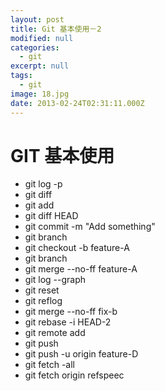 ```yaml
---
layout: post
title: Git 基本使用－2
modified: null
categories:
  - git
excerpt: null
tags:
  - git
image: 18.jpg
date: 2013-02-24T02:31:11.000Z
---
```


# GIT 基本使用

- git log -p
- git diff
- git add
- git diff HEAD
- git commit -m "Add something"
- git branch
- git checkout -b feature-A
- git branch
- git merge --no-ff feature-A
- git log --graph
- git reset
- git reflog
- git merge --no-ff fix-b
- git rebase -i HEAD-2
- git remote add
- git push
- git push -u origin feature-D
- git fetch -all
- git fetch origin refspeec
